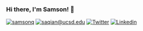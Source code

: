 ### Hi there, I'm Samson! 👋

<!--
**samsonq/samsonq** is a ✨ _special_ ✨ repository because its `README.md` (this file) appears on your GitHub profile.

Here are some ideas to get you started:

- 🔭 I’m currently working on ...
- 🌱 I’m currently learning ...
- 👯 I’m looking to collaborate on ...
- 🤔 I’m looking for help with ...
- 💬 Ask me about ...
- 📫 How to reach me: ...
- 😄 Pronouns: ...
- ⚡ Fun fact: ...
-->

[![samsonq](https://img.shields.io/static/v1?label=samsonq&message=%20&color=yellow&logo=&style=flat-square&logoColor=white)](https://samsonq.com/)
[![saqian@ucsd.edu](https://img.shields.io/static/v1?label=saqian@ucsd.edu&message=%20&color=red&logo=gmail&style=flat-square&logoColor=white)](mailto:saqian@ucsd.edu)
[![Twitter](https://img.shields.io/static/v1?label=Twitter&message=%20&color=1ca0f1&logo=Twitter&style=flat-square&logoColor=white)](https://www.twitter.com/samsonqian)
[![Linkedin](https://img.shields.io/static/v1?label=Linkedin&message=%20&color=0e76a8&logo=Linkedin&style=flat-square&logoColor=white)](https://www.linkedin.com/in/samsonq)
<!--
<table><tr><td valign="top" width="50%">

### About me

- :notebook: I'm a software engineer
- :pushpin: Interests: **Machine Learning**, **Data Science**, IoT, **Web Applications**
- :computer: Languages and Tools: <img height="30" src="https://raw.githubusercontent.com/burnpiro/burnpiro/master/images/tf-logo.png" /><img height="30" src="https://raw.githubusercontent.com/burnpiro/burnpiro/master/images/python.png" /><img style="line-height: 20" height="30" src="https://raw.githubusercontent.com/burnpiro/burnpiro/master/images/javascript.png" /><img height="30" src="https://raw.githubusercontent.com/burnpiro/burnpiro/master/images/nodejs.png" /><img height="30" src="https://raw.githubusercontent.com/burnpiro/burnpiro/master/images/ubuntu.png" /><img height="30" src="https://raw.githubusercontent.com/burnpiro/burnpiro/master/images/github.png" />
- :microscope: If you want to check my recent project/talks/staff check out [My Work](https://erdem.pl/pages/work) section on the website
- :bicyclist: When not working/learning I'm probably on the bike... somewhere

</td><td valign="top" width="50%">
<!--
### On my blog
<!-- blog starts -->
  <!--
* [DengAI - Data preprocessing](https://erdem.pl/2020/08/deng-ai-data-preprocessing) - Aug 03 2020
* [DengAI - How to approach Data Science competitions? (EDA)](https://erdem.pl/2020/07/deng-ai-how-to-approach-data-science-competitions-eda) - Jul 31 2020
* [Evolution of Extreme Learning Machines](https://erdem.pl/2020/07/evolution-of-extreme-learning-machines) - Jul 23 2020
* [Finding correlations in time series data](https://erdem.pl/2020/06/finding-correlations-in-time-series-data) - Jun 28 2020
* [Introduction to Extreme Learning Machines](https://erdem.pl/2020/05/introduction-to-extreme-learning-machines) - May 13 2020
<!-- blog ends -->
<!--
More on [erdem.pl](https://erdem.pl/) or [Medium](https://medium.com/@kemalpiro)
</td></tr></table>
-->
